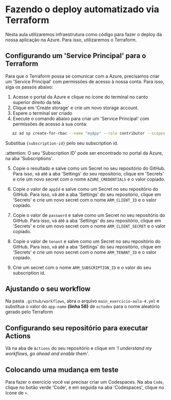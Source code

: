 # Fazendo o deploy automatizado via Terraform

Nesta aula utilizaremos infraestrutura como código para fazer o deploy da nossa aplicação na Azure. Para isso, utilizaremos o Terraform.

## Configurando um 'Service Principal' para o Terraform

Para que o Terraform possa se comunicar com a Azure, precisamos criar um 'Service Principal' com permissões de acesso à nossa conta. Para isso, siga os passos abaixo:

1. Acesse o portal da Azure e clique no ícone do terminal no canto superior direito da tela.
2. Clique em 'Create storage' e crie um novo storage account.
3. Espere o terminal ser criado
4. Execute o comando abaixo para criar um 'Service Principal' com permissões de acesso à sua conta:

```bash
   az ad sp create-for-rbac --name "myApp" --role contributor --scopes /subscriptions/{subscription-id}
```
Substitua `{subscription-id}` pelo seu subscription id.

:attention: O seu 'Subscription ID' pode ser encontrado no portal da Azure, na aba 'Subscriptions'.

5. Copie o resultado e salve como um Secret no seu repositório do GitHub. Para isso, vá até a aba 'Settings' do seu repositório, clique em 'Secrets' e crie um novo secret com o nome `AZURE_CREDENTIALS` e o valor copiado.

6. Copie o valor de `appId` e salve como um Secret no seu repositório do GitHub. Para isso, vá até a aba 'Settings' do seu repositório, clique em 'Secrets' e crie um novo secret com o nome `ARM_CLIENT_ID` e o valor copiado.

7. Copie o valor de `password` e salve como um Secret no seu repositório do GitHub. Para isso, vá até a aba 'Settings' do seu repositório, clique em 'Secrets' e crie um novo secret com o nome `ARM_CLIENT_SECRET` e o valor copiado.

8. Copie o valor de `tenant` e salve como um Secret no seu repositório do GitHub. Para isso, vá até a aba 'Settings' do seu repositório, clique em 'Secrets' e crie um novo secret com o nome `ARM_TENANT_ID` e o valor copiado.

9. Crie um secret com o nome `ARM_SUBSCRIPTION_ID` e o valor do seu subscription id.

## Ajustando o seu workflow

Na pasta `.github/workflows`, abra o arquivo `main_exercicio-aula-4.yml` e substitua o valor do `app-name` **(linha 58)** de `octodex` para o nome aleatório gerado pelo Terraform

## Configurando seu repositório para executar Actions

Vá na aba de `Actions` do seu repositório e clique em _'I understand my workflows, go ahead and enable them'_.

## Colocando uma mudança em teste

Para fazer o exercício você vai precisar criar um Codespaces. Na aba `Code`, clique no botão verde 'Code', e em seguida na aba 'Codespaces', clique no ícone de `+`.